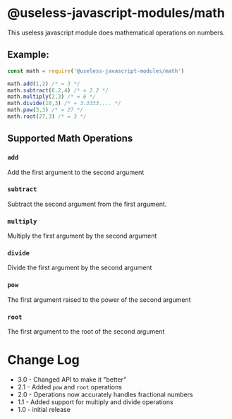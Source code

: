 # @useless-javascript-modules/math

This useless javascript module does mathematical operations on numbers.

## Example:	

```js
const math = require('@useless-javascript-modules/math')

math.add(1,2) /* = 3 */
math.subtract(6.2,4) /* = 2.2 */
math.multiply(2,3) /* = 6 */
math.divide(10,3) /* = 3.3333.... */
math.pow(3,3) /* = 27 */
math.root(27,3) /* = 3 */
```

## Supported Math Operations

### `add`
Add the first argument to the second argument

### `subtract`
Subtract the second argument from the first argument.

### `multiply`

Multiply the first argument by the second argument

### `divide`

Divide the first argument by the second argument

### `pow`

The first argument raised to the power of the second argument

### `root`

The first argument to the root of the second argument



 

# Change Log
* 3.0 - Changed API to make it "better"
* 2.1 - Added `pow` and `root` operations
* 2.0 - Operations now accurately handles fractional numbers 
* 1.1 - Added support for multiply and divide operations
* 1.0 - initial release  

